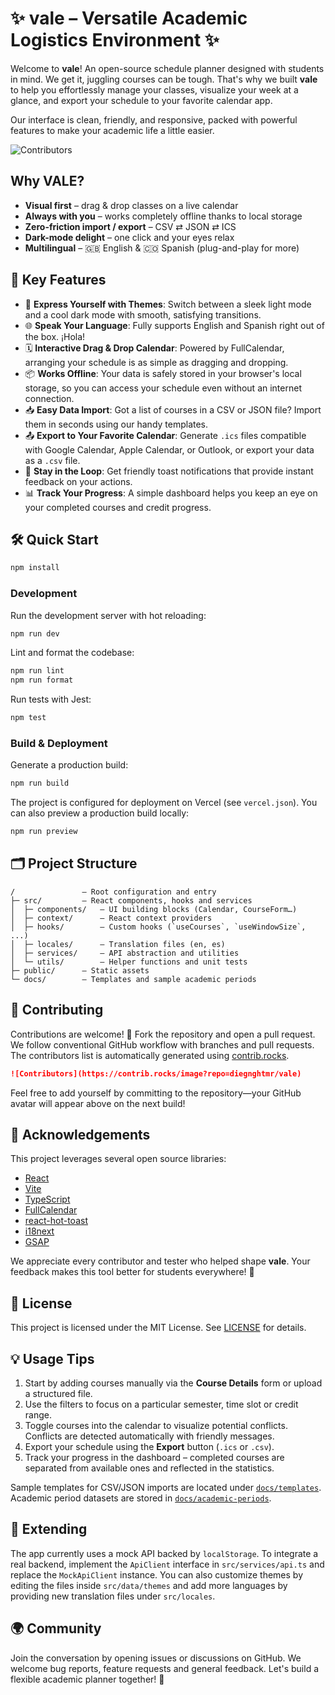 # ✨ vale – Versatile Academic Logistics Environment ✨

Welcome to **vale**! An open-source schedule planner designed with students in mind. We get it, juggling courses can be tough. That's why we built **vale** to help you effortlessly manage your classes, visualize your week at a glance, and export your schedule to your favorite calendar app.

Our interface is clean, friendly, and responsive, packed with powerful features to make your academic life a little easier.

![Contributors](https://contrib.rocks/image?repo=diegnghtmr/vale)

## Why VALE?

* **Visual first** – drag & drop classes on a live calendar  
* **Always with you** – works completely offline thanks to local storage  
* **Zero-friction import / export** – CSV ⇄ JSON ⇄ ICS  
* **Dark-mode delight** – one click and your eyes relax  
* **Multilingual** – 🇬🇧 English & 🇨🇴 Spanish (plug-and-play for more)

## 🌟 Key Features

* 🎨 **Express Yourself with Themes**: Switch between a sleek light mode and a cool dark mode with smooth, satisfying transitions.
* 🌐 **Speak Your Language**: Fully supports English and Spanish right out of the box. ¡Hola!
* 🗓 **Interactive Drag & Drop Calendar**: Powered by FullCalendar, arranging your schedule is as simple as dragging and dropping.
* 📦 **Works Offline**: Your data is safely stored in your browser's local storage, so you can access your schedule even without an internet connection.
* 📥 **Easy Data Import**: Got a list of courses in a CSV or JSON file? Import them in seconds using our handy templates.
* 📤 **Export to Your Favorite Calendar**: Generate `.ics` files compatible with Google Calendar, Apple Calendar, or Outlook, or export your data as a `.csv` file.
* 🔔 **Stay in the Loop**: Get friendly toast notifications that provide instant feedback on your actions.
* 📊 **Track Your Progress**: A simple dashboard helps you keep an eye on your completed courses and credit progress.

## 🛠️ Quick Start

```bash
npm install
```

### Development

Run the development server with hot reloading:

```bash
npm run dev
```

Lint and format the codebase:

```bash
npm run lint
npm run format
```

Run tests with Jest:

```bash
npm test
```

### Build & Deployment

Generate a production build:

```bash
npm run build
```

The project is configured for deployment on Vercel (see `vercel.json`). You can also preview a production build locally:

```bash
npm run preview
```

## 🗂️ Project Structure

```text
/               – Root configuration and entry
├─ src/         – React components, hooks and services
│  ├─ components/   – UI building blocks (Calendar, CourseForm…)
│  ├─ context/      – React context providers
│  ├─ hooks/        – Custom hooks (`useCourses`, `useWindowSize`, ...)
│  ├─ locales/      – Translation files (en, es)
│  ├─ services/     – API abstraction and utilities
│  └─ utils/        – Helper functions and unit tests
├─ public/      – Static assets
└─ docs/        – Templates and sample academic periods
```

## 🤝 Contributing

Contributions are welcome! 🎉 Fork the repository and open a pull request. We follow conventional GitHub workflow with branches and pull requests. The contributors list is automatically generated using [contrib.rocks](https://contrib.rocks).

```markdown
![Contributors](https://contrib.rocks/image?repo=diegnghtmr/vale)
```

Feel free to add yourself by committing to the repository—your GitHub avatar will appear above on the next build!

## 🙏 Acknowledgements

This project leverages several open source libraries:

- [React](https://reactjs.org/)
- [Vite](https://vitejs.dev/)
- [TypeScript](https://www.typescriptlang.org/)
- [FullCalendar](https://fullcalendar.io/)
- [react-hot-toast](https://react-hot-toast.com/)
- [i18next](https://www.i18next.com/)
- [GSAP](https://greensock.com/gsap/)

We appreciate every contributor and tester who helped shape **vale**. Your feedback makes this tool better for students everywhere! 💜

## 📜 License

This project is licensed under the MIT License. See [LICENSE](LICENSE) for details.


## 💡 Usage Tips

1. Start by adding courses manually via the **Course Details** form or upload a structured file.
2. Use the filters to focus on a particular semester, time slot or credit range.
3. Toggle courses into the calendar to visualize potential conflicts. Conflicts are detected automatically with friendly messages.
4. Export your schedule using the **Export** button (`.ics` or `.csv`).
5. Track your progress in the dashboard – completed courses are separated from available ones and reflected in the statistics.

Sample templates for CSV/JSON imports are located under [`docs/templates`](docs/templates). Academic period datasets are stored in [`docs/academic-periods`](docs/academic-periods).

## 🔌 Extending

The app currently uses a mock API backed by `localStorage`. To integrate a real backend, implement the `ApiClient` interface in `src/services/api.ts` and replace the `MockApiClient` instance. You can also customize themes by editing the files inside `src/data/themes` and add more languages by providing new translation files under `src/locales`.

## 🌍 Community

Join the conversation by opening issues or discussions on GitHub. We welcome bug reports, feature requests and general feedback. Let's build a flexible academic planner together! 🚀
